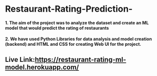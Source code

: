 # Restaurant-Rating-Prediction-

####           1.  The aim of the project was to analyze the dataset and create an ML model that would predict the rating of restaurants
####           2.  We have used Python Libraries for data analysis and model creation (backend) and HTML and CSS for creating Web UI for the project.

## Live Link:https://restaurant-rating-ml-model.herokuapp.com/
